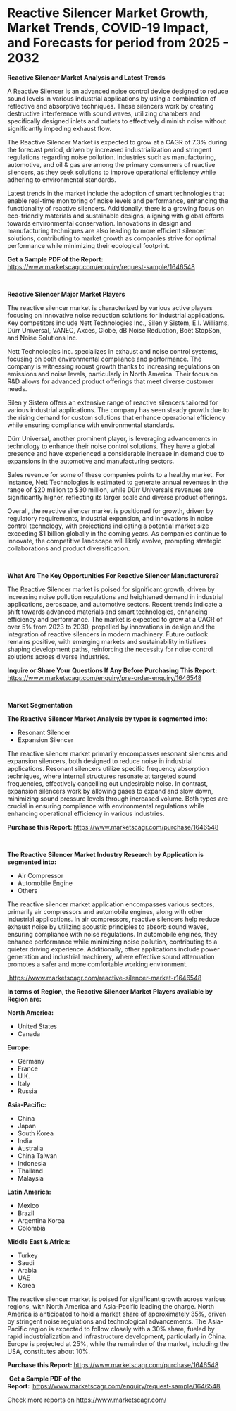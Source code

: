 <p><h1>Reactive Silencer Market Growth, Market Trends, COVID-19 Impact, and Forecasts for period from 2025 - 2032</h1></p><p><strong>Reactive Silencer Market Analysis and Latest Trends</strong></p>
<p><p>A Reactive Silencer is an advanced noise control device designed to reduce sound levels in various industrial applications by using a combination of reflective and absorptive techniques. These silencers work by creating destructive interference with sound waves, utilizing chambers and specifically designed inlets and outlets to effectively diminish noise without significantly impeding exhaust flow. </p><p>The Reactive Silencer Market is expected to grow at a CAGR of 7.3% during the forecast period, driven by increased industrialization and stringent regulations regarding noise pollution. Industries such as manufacturing, automotive, and oil & gas are among the primary consumers of reactive silencers, as they seek solutions to improve operational efficiency while adhering to environmental standards. </p><p>Latest trends in the market include the adoption of smart technologies that enable real-time monitoring of noise levels and performance, enhancing the functionality of reactive silencers. Additionally, there is a growing focus on eco-friendly materials and sustainable designs, aligning with global efforts towards environmental conservation. Innovations in design and manufacturing techniques are also leading to more efficient silencer solutions, contributing to market growth as companies strive for optimal performance while minimizing their ecological footprint.</p></p>
<p><strong>Get a Sample PDF of the Report:&nbsp;</strong> <a href="https://www.marketscagr.com/enquiry/request-sample/1646548?utm_campaign=1950&utm_medium=2&utm_source=Github&utm_content=ia&utm_term=11042025&utm_id=reactive-silencer">https://www.marketscagr.com/enquiry/request-sample/1646548</a></p>
<p>&nbsp;</p>
<p><strong>Reactive Silencer Major Market Players</strong></p>
<p><p>The reactive silencer market is characterized by various active players focusing on innovative noise reduction solutions for industrial applications. Key competitors include Nett Technologies Inc., Silen y Sistem, E.I. Williams, Dürr Universal, VANEC, Axces, Globe, dB Noise Reduction, Boët StopSon, and Noise Solutions Inc. </p><p>Nett Technologies Inc. specializes in exhaust and noise control systems, focusing on both environmental compliance and performance. The company is witnessing robust growth thanks to increasing regulations on emissions and noise levels, particularly in North America. Their focus on R&D allows for advanced product offerings that meet diverse customer needs.</p><p>Silen y Sistem offers an extensive range of reactive silencers tailored for various industrial applications. The company has seen steady growth due to the rising demand for custom solutions that enhance operational efficiency while ensuring compliance with environmental standards.</p><p>Dürr Universal, another prominent player, is leveraging advancements in technology to enhance their noise control solutions. They have a global presence and have experienced a considerable increase in demand due to expansions in the automotive and manufacturing sectors. </p><p>Sales revenue for some of these companies points to a healthy market. For instance, Nett Technologies is estimated to generate annual revenues in the range of $20 million to $30 million, while Dürr Universal’s revenues are significantly higher, reflecting its larger scale and diverse product offerings. </p><p>Overall, the reactive silencer market is positioned for growth, driven by regulatory requirements, industrial expansion, and innovations in noise control technology, with projections indicating a potential market size exceeding $1 billion globally in the coming years. As companies continue to innovate, the competitive landscape will likely evolve, prompting strategic collaborations and product diversification.</p></p>
<p>&nbsp;</p>
<p><strong>What Are The Key Opportunities For Reactive Silencer Manufacturers?</strong></p>
<p><p>The Reactive Silencer market is poised for significant growth, driven by increasing noise pollution regulations and heightened demand in industrial applications, aerospace, and automotive sectors. Recent trends indicate a shift towards advanced materials and smart technologies, enhancing efficiency and performance. The market is expected to grow at a CAGR of over 5% from 2023 to 2030, propelled by innovations in design and the integration of reactive silencers in modern machinery. Future outlook remains positive, with emerging markets and sustainability initiatives shaping development paths, reinforcing the necessity for noise control solutions across diverse industries.</p></p>
<p><strong>Inquire or Share Your Questions If Any Before Purchasing This Report:</strong> <a href="https://www.marketscagr.com/enquiry/pre-order-enquiry/1646548?utm_campaign=1950&utm_medium=2&utm_source=Github&utm_content=ia&utm_term=11042025&utm_id=reactive-silencer">https://www.marketscagr.com/enquiry/pre-order-enquiry/1646548</a></p>
<p>&nbsp;</p>
<p><strong>Market Segmentation</strong></p>
<p><strong>The Reactive Silencer Market Analysis by types is segmented into:</strong></p>
<p><ul><li>Resonant Silencer</li><li>Expansion Silencer</li></ul></p>
<p><p>The reactive silencer market primarily encompasses resonant silencers and expansion silencers, both designed to reduce noise in industrial applications. Resonant silencers utilize specific frequency absorption techniques, where internal structures resonate at targeted sound frequencies, effectively cancelling out undesirable noise. In contrast, expansion silencers work by allowing gases to expand and slow down, minimizing sound pressure levels through increased volume. Both types are crucial in ensuring compliance with environmental regulations while enhancing operational efficiency in various industries.</p></p>
<p><strong>Purchase this Report:&nbsp;</strong><a href="https://www.marketscagr.com/purchase/1646548?utm_campaign=1950&utm_medium=2&utm_source=Github&utm_content=ia&utm_term=11042025&utm_id=reactive-silencer">https://www.marketscagr.com/purchase/1646548</a></p>
<p>&nbsp;</p>
<p><strong>The Reactive Silencer Market Industry Research by Application is segmented into:</strong></p>
<p><ul><li>Air Compressor</li><li>Automobile Engine</li><li>Others</li></ul></p>
<p><p>The reactive silencer market application encompasses various sectors, primarily air compressors and automobile engines, along with other industrial applications. In air compressors, reactive silencers help reduce exhaust noise by utilizing acoustic principles to absorb sound waves, ensuring compliance with noise regulations. In automobile engines, they enhance performance while minimizing noise pollution, contributing to a quieter driving experience. Additionally, other applications include power generation and industrial machinery, where effective sound attenuation promotes a safer and more comfortable working environment.</p></p>
<p><a href="https://www.marketscagr.com/reactive-silencer-market-r1646548?utm_campaign=1950&utm_medium=2&utm_source=Github&utm_content=ia&utm_term=11042025&utm_id=reactive-silencer">&nbsp;https://www.marketscagr.com/reactive-silencer-market-r1646548</a></p>
<p><strong>In terms of Region, the Reactive Silencer Market Players available by Region are:</strong></p>
<p>
    <p> <strong> North America: </strong>
        <ul>
            <li>United States</li>
            <li>Canada</li>
        </ul>
        </p> 
    <p> <strong> Europe: </strong>
        <ul>
            <li>Germany</li>
            <li>France</li>
            <li>U.K.</li>
            <li>Italy</li>
            <li>Russia</li>
        </ul>
        </p> 
    <p> <strong> Asia-Pacific: </strong>
        <ul>
            <li>China</li>
            <li>Japan</li>
            <li>South Korea</li>
            <li>India</li>
            <li>Australia</li>
            <li>China Taiwan</li>
            <li>Indonesia</li>
            <li>Thailand</li>
            <li>Malaysia</li>
        </ul>
        </p> 
    <p> <strong> Latin America: </strong>
        <ul>
            <li>Mexico</li>
            <li>Brazil</li>
            <li>Argentina Korea</li>
            <li>Colombia</li>
        </ul>
        </p> 
    <p> <strong> Middle East & Africa: </strong>
        <ul>
            <li>Turkey</li>
            <li>Saudi</li>
            <li>Arabia</li>
            <li>UAE</li>
            <li>Korea</li>
        </ul>
    </p>
    </p>
<p><p>The reactive silencer market is poised for significant growth across various regions, with North America and Asia-Pacific leading the charge. North America is anticipated to hold a market share of approximately 35%, driven by stringent noise regulations and technological advancements. The Asia-Pacific region is expected to follow closely with a 30% share, fueled by rapid industrialization and infrastructure development, particularly in China. Europe is projected at 25%, while the remainder of the market, including the USA, constitutes about 10%.</p></p>
<p><strong>Purchase this Report: </strong><a href="https://www.marketscagr.com/purchase/1646548?utm_campaign=1950&utm_medium=2&utm_source=Github&utm_content=ia&utm_term=11042025&utm_id=reactive-silencer">https://www.marketscagr.com/purchase/1646548</a></p>
<p>&nbsp;<strong>Get a Sample PDF of the Report:&nbsp;&nbsp;</strong><a href="https://www.marketscagr.com/enquiry/request-sample/1646548?utm_campaign=1950&utm_medium=2&utm_source=Github&utm_content=ia&utm_term=11042025&utm_id=reactive-silencer">https://www.marketscagr.com/enquiry/request-sample/1646548</a></p>
<p><strong></strong></p>
<p>Check more reports on <a href="https://www.marketscagr.com/?utm_campaign=1950&utm_medium=2&utm_source=Github&utm_content=ia&utm_term=11042025&utm_id=reactive-silencer">https://www.marketscagr.com/</a></p>